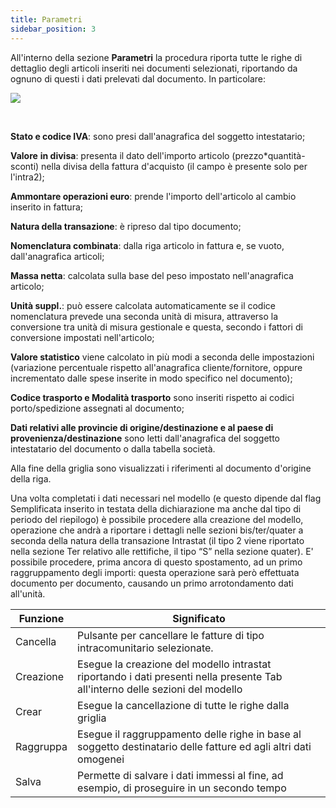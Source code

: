 ```yaml
---
title: Parametri
sidebar_position: 3
---
```


All'interno della sezione **Parametri** la procedura riporta tutte le righe di dettaglio degli articoli inseriti nei documenti selezionati, riportando da ognuno di questi i dati prelevati dal documento. In particolare:

![](/img/it-it/finance-area/declarations/intrastat/automatic-creation-intrastat1/parameters/image01.png)

 

**Stato e codice IVA**: sono presi dall'anagrafica del soggetto intestatario;

**Valore** **in divisa**: presenta il dato dell'importo articolo (prezzo*quantità-sconti) nella divisa della fattura d'acquisto (il campo è presente solo per l'intra2);

**Ammontare operazioni euro**: prende l'importo dell'articolo al cambio inserito in fattura;

**Natura della transazione**: è ripreso dal tipo documento;

**Nomenclatura combinata**: dalla riga articolo in fattura e, se vuoto, dall'anagrafica articoli;

**Massa netta**: calcolata sulla base del peso impostato nell'anagrafica articolo;

**Unità suppl.**: può essere calcolata automaticamente se il codice nomenclatura prevede una seconda unità di misura, attraverso la conversione tra unità di misura gestionale e questa, secondo i fattori di conversione impostati nell'articolo;

**Valore statistico** viene calcolato in più modi a seconda delle impostazioni (variazione percentuale rispetto all'anagrafica cliente/fornitore, oppure incrementato dalle spese inserite in modo specifico nel documento);

**Codice trasporto e Modalità trasporto** sono inseriti rispetto ai codici porto/spedizione assegnati al documento;

**Dati relativi alle provincie di origine/destinazione **e al** paese di provenienza/destinazione** sono letti dall'anagrafica del soggetto intestatario del documento o dalla tabella società.

Alla fine della griglia sono visualizzati i riferimenti al documento d'origine della riga.

Una volta completati i dati necessari nel modello (e questo dipende dal flag Semplificata inserito in testata della dichiarazione ma anche dal tipo di periodo del riepilogo) è possibile procedere alla creazione del modello, operazione che andrà a riportare i dettagli nelle sezioni bis/ter/quater a seconda della natura della transazione Intrastat (il tipo 2 viene riportato nella sezione Ter relativo alle rettifiche, il tipo “S” nella sezione quater). E' possibile procedere, prima ancora di questo spostamento, ad un primo raggruppamento degli importi: questa operazione sarà però effettuata documento per documento, causando un primo arrotondamento dati all'unità.



| Funzione | Significato |
| --- | --- |
| Cancella | Pulsante per cancellare le fatture di tipo intracomunitario selezionate. |
| Creazione | Esegue la creazione del modello intrastat riportando i dati presenti nella presente Tab all'interno delle sezioni del modello |
| Crear | Esegue la cancellazione di tutte le righe dalla griglia |
| Raggruppa | Esegue il raggruppamento delle righe in base al soggetto destinatario delle fatture ed agli altri dati omogenei |
| Salva | Permette di salvare i dati immessi al fine, ad esempio, di proseguire in un secondo tempo |






